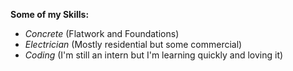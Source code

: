 **Some of my Skills:**
  * _Concrete_ (Flatwork and Foundations)
  * _Electrician_ (Mostly residential but some commercial)
  * _Coding_ (I'm still an intern but I'm learning quickly and loving it)
